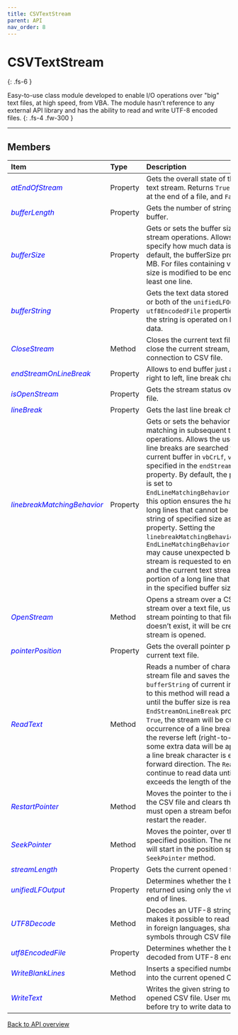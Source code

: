 ```yaml
---
title: CSVTextStream
parent: API
nav_order: 8
---
```


# CSVTextStream
{: .fs-6 }

Easy-to-use class module developed to enable I/O operations over "big" text files, at high speed, from VBA. The module hasn’t reference to any external API library and has the ability to read and write UTF-8 encoded files.
{: .fs-4 .fw-300 }

---

## Members

<table>
<thead>
<tr>
<th style="text-align: left;">Item</th>
<th style="text-align: left;">Type</th>
<th style="text-align: left;">Description</th>
</tr>
</thead>
<tbody>
<tr>
<td style="text-align: left; color:blue;"><em>atEndOfStream</em></td>
<td style="text-align: left;">Property</td>
<td style="text-align: left;">Gets the overall state of the pointer on the text stream. Returns <code>True</code> if the file pointer is at the end of a file, and <code>False</code> otherwise.</td>
</tr>
<tr>
<td style="text-align: left; color:blue;"><em>bufferLength</em></td>
<td style="text-align: left;">Property</td>
<td style="text-align: left;">Gets the number of string characters in the buffer.</td>
</tr>
<tr>
<td style="text-align: left; color:blue;"><em>bufferSize</em></td>
<td style="text-align: left;">Property</td>
<td style="text-align: left;">Gets or sets the buffer size, in MB, for text stream operations. Allows the user to specify how much data is read at a time. By default, the bufferSize property is set to 0.5 MB. For files containing very long lines, the size is modified to be enough to contain at least one line.</td>
</tr>
<tr>
<td style="text-align: left; color:blue;"><em>bufferString</em></td>
<td style="text-align: left;">Property</td>
<td style="text-align: left;">Gets the text data stored in the buffer. If one or both of the <code>unifiedLFOutput</code> and <code>utf8EncodedFile</code> properties are set to <code>True</code>, the string is operated on before returning data.</td>
</tr>
<tr>
<td style="text-align: left; color:blue;"><em>CloseStream</em></td>
<td style="text-align: left;">Method</td>
<td style="text-align: left;">Closes the current text file stream. After close the current stream, user will lose the connection to CSV file.</td>
</tr>
<tr>
<td style="text-align: left; color:blue;"><em>endStreamOnLineBreak</em></td>
<td style="text-align: left;">Property</td>
<td style="text-align: left;">Allows to end buffer just after the first, from right to left, line break character.</td>
</tr>
<tr>
<td style="text-align: left; color:blue;"><em>isOpenStream</em></td>
<td style="text-align: left;">Property</td>
<td style="text-align: left;">Gets the stream status over the current CSV file.</td>
</tr>
<tr>
<td style="text-align: left; color:blue;"><em>lineBreak</em></td>
<td style="text-align: left;">Property</td>
<td style="text-align: left;">Gets the last line break character read.</td>
</tr>
<tr>
<td style="text-align: left; color:blue;"><em>linebreakMatchingBehavior</em></td>
<td style="text-align: left;">Property</td>
<td style="text-align: left;">Gets or sets the behavior of line break matching in subsequent text stream operations. Allows the user to specify how line breaks are searched for to end the current buffer in <code>vbCrLf</code>, <code>vbCr</code> or <code>vbLf</code> as specified in the <code>endStreamOnLineBreak</code> property. By default, the property property is set to <code>EndLineMatchingBehavior.Bidirectional</code>, this option ensures the handling of files with long lines that cannot be contained in a string of specified size as in the <code>bufferSize</code> property. Setting the <code>linebreakMatchingBehavior</code> property to <code>EndLineMatchingBehavior.OnlyBackwardSense</code> may cause unexpected behavior when the stream is requested to end at a line break and the current text stream contains a portion of a long line that cannot be stored in the specified buffer size.</td>
</tr>
<tr>
<td style="text-align: left; color:blue;"><em>OpenStream</em></td>
<td style="text-align: left;">Method</td>
<td style="text-align: left;">Opens a stream over a CSV file. Before stream over a text file, user must open a stream pointing to that file. If the text file doesn’t exist, it will be created and then a stream is opened.</td>
</tr>
<tr>
<td style="text-align: left; color:blue;"><em>pointerPosition</em></td>
<td style="text-align: left;">Property</td>
<td style="text-align: left;">Gets the overall pointer position over the current text file.</td>
</tr>
<tr>
<td style="text-align: left; color:blue;"><em>ReadText</em></td>
<td style="text-align: left;">Method</td>
<td style="text-align: left;">Reads a number of characters from the stream file and saves the result to the <code>bufferString</code> of current instance. Each call to this method will read a set of characters until the buffer size is reached. If the <code>EndStreamOnLineBreak</code> property is set to <code>True</code>, the stream will be cut off at the first occurrence of a line break (<code>CRLF</code>, <code>CR</code> or <code>LF</code>) in the reverse left (right-to-left) direction or some extra data will be appended to it until a line break character is encountered in the forward direction. The <code>ReadText</code> method will continue to read data until the pointer exceeds the length of the current text file.</td>
</tr>
<tr>
<td style="text-align: left; color:blue;"><em>RestartPointer</em></td>
<td style="text-align: left;">Method</td>
<td style="text-align: left;">Moves the pointer to the initial position of the CSV file and clears the buffer. The user must open a stream before attempting to restart the reader.</td>
</tr>
<tr>
<td style="text-align: left; color:blue;"><em>SeekPointer</em></td>
<td style="text-align: left;">Method</td>
<td style="text-align: left;">Moves the pointer, over the target file, to the specified position. The next I/O operation will start in the position specified with the <code>SeekPointer</code> method.</td>
</tr>
<tr>
<td style="text-align: left; color:blue;"><em>streamLength</em></td>
<td style="text-align: left;">Property</td>
<td style="text-align: left;">Gets the current opened file’s size, in Bytes.</td>
</tr>
<tr>
<td style="text-align: left; color:blue;"><em>unifiedLFOutput</em></td>
<td style="text-align: left;">Property</td>
<td style="text-align: left;">Determines whether the buffer string is returned using only the <code>vbLf</code> character as end of lines.</td>
</tr>
<tr>
<td style="text-align: left; color:blue;"><em>UTF8Decode</em></td>
<td style="text-align: left;">Method</td>
<td style="text-align: left;">Decodes an UTF-8 string. This method makes it possible to read and write CSV files in foreign languages, share mathematical symbols through CSV files and much more.</td>
</tr>
<tr>
<td style="text-align: left; color:blue;"><em>utf8EncodedFile</em></td>
<td style="text-align: left;">Property</td>
<td style="text-align: left;">Determines whether the buffer string is decoded from UTF-8 encoding.</td>
</tr>
<tr>
<td style="text-align: left; color:blue;"><em>WriteBlankLines</em></td>
<td style="text-align: left;">Method</td>
<td style="text-align: left;">Inserts a specified number of blank lines into the current opened CSV file.</td>
</tr>
<tr>
<td style="text-align: left; color:blue;"><em>WriteText</em></td>
<td style="text-align: left;">Method</td>
<td style="text-align: left;">Writes the given string to the current opened CSV file. User must open a stream before try to write data to file.</td>
</tr>
</tbody>
</table>

[Back to API overview](https://ws-garcia.github.io/VBA-CSV-interface/api/)